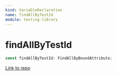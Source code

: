 ```yaml
---
kind: VariableDeclaration
name: findAllByTestId
module: testing-library
---
```


# findAllByTestId

```ts
const findAllByTestId: FindAllByBoundAttribute;
```

[Link to repo](https://github.com/testing-library/angular-testing-library/blob/master/node_modules/@testing-library/dom/types/queries.d.ts#L139-L139)
